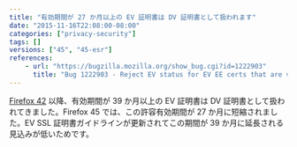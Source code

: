 ```yaml
---
title: "有効期間が 27 か月以上の EV 証明書は DV 証明書として扱われます"
date: "2015-11-16T22:08:00-08:00"
categories: ["privacy-security"]
tags: []
versions: ["45", "45-esr"]
references:
    - url: "https://bugzilla.mozilla.org/show_bug.cgi?id=1222903"
      title: "Bug 1222903 - Reject EV status for EV EE certs that are valid for longer than 27 months as well"
---
```

[Firefox 42](https://www.fxsitecompat.dev/ja/docs/2015/ev-certs-with-overly-long-validity-periods-will-be-treated-as-dv-certs/) 以降、有効期間が 39 か月以上の EV 証明書は DV 証明書として扱われてきました。Firefox 45 では、この許容有効期間が 27 か月に短縮されました。EV SSL 証明書ガイドラインが更新されてこの期間が 39 か月に延長される見込みが低いためです。
